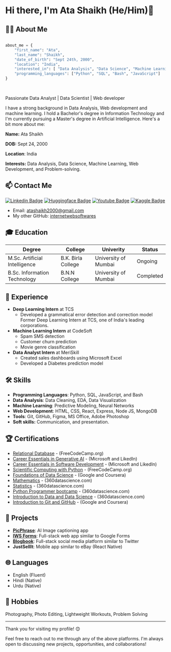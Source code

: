 # Hi there, I'm Ata Shaikh (He/Him)👋
## 👨‍💻 About Me
<div style="display:flex; flex-wrap:wrap; justify-content:center;align-items:center">

```python
about_me = {
    "first_name": "Ata",
    "last_name": "Shaikh",
    "date_of_birth": "Sept 24th, 2000",
    "location": "India",
    "interested_in": [ "Data Analysis", "Data Science", "Machine Learning"],
    "programming_languages": ["Python", "SQL", "Bash", "JavaScript"]
}

```
</div>

<br />

Passionate Data Analyst | Data Scientist | Web developer

I have a strong background in Data Analysis, Web development and machine learning. I hold a Bachelor's degree in Information Technology and I'm currently pursuing a Master's degree in Artificial Intelligence. Here's a bit more about me:

**Name:** Ata Shaikh

**DOB:** Sept 24, 2000

**Location**: India

**Interests:** Data Analysis, Data Science, Machine Learning, Web Development, and Problem-solving.



## 📫 Contact Me

[![Linkedin Badge](https://img.shields.io/badge/linkedin-blue?style=for-the-badge&logo=linkedin&logoColor=white)](https://www.linkedin.com/in/theatashaikh/)
[![Huggingface Badge](https://img.shields.io/badge/huggingface-yellow?style=for-the-badge&logo=huggingface&logoColor=white)](https://huggingface.co/theatashaikh)
[![Youtube Badge](https://img.shields.io/badge/youtube-red?style=for-the-badge&logo=youtube&logoColor=white)](https://www.youtube.com/@theatashaikh)
[![Kaggle Badge](https://img.shields.io/badge/kaggle-dodgerblue?style=for-the-badge&logo=kaggle&logoColor=white)](https://www.kaggle.com/atashaikh2000)



- Email: atashaikh2000@gmail.com
- My other GitHub: [internetwebsoftwares](https://github.com/internetwebsoftwares)

<!--
<center>

<img width="800" height="220" src="https://streak-stats.demolab.com?user=theatashaikh&theme=highcontrast&hide_border=true&border_radius=5&card_width=800">

<img align="center" src="https://github-readme-stats.vercel.app/api?username=theatashaikh&show_icons=true&theme=dracula&line_height=27" alt="**SEU NOME** github stats"/>


</center>
-->

## 🎓 Education

| Degree | College | Univerity | Status |
|--------|-------------|------------|--------|
| M.Sc. Artificial Intelligence | B.K. Birla College | University of Mumbai | Ongoing |
| B.Sc. Information Technology | B.N.N College | University of Mumbai | Completed |

## 💼 Experience
- **Deep Learning Intern** at TCS
  - Developed a grammatical error detection and correction model
    Former Deep Learning Intern at TCS, one of India's leading corporations.
- **Machine Learning Intern** at CodeSoft
  - Spam SMS detection
  - Customer churn prediction
  - Movie genre classification
- **Data Analyst Intern** at MeriSkill
  - Created sales dashboards using Microsoft Excel
  - Developed a Diabetes prediction model

## 🛠 Skills
- **Programming Languages**: Python, SQL, JavaScript, and Bash
- **Data Analysis**: Data Cleaning, EDA, Data Visualization
- **Machine Learning**: Predictive Modeling, Neural Networks
- **Web Development**: HTML, CSS, React, Express, Node JS, MongoDB
- **Tools**: Git, GitHub, Figma, MS Office, Adobe Photoshop
- **Soft skills:** Communication, and presentation.

## 🏆 Certifications
- [Relational Database](https://www.freecodecamp.org/certification/theatashaikh/relational-database-v8) - (FreeCodeCamp.org)
- [Career Essentials in Generative AI](https://www.linkedin.com/learning/certificates/8f434e45235d6d3a4ea56c7bd24f5b7e8d8102e6fdcb5dc31e90c0e5bbde0c23?lipi=urn%3Ali%3Apage%3Ad_flagship3_profile_view_base_certifications_details%3BqRQEGGLORPOxcAbgvtFLHA%3D%3D) - (Microsoft and LikedIn)
- [Career Essentials in Software Development](https://www.linkedin.com/learning/certificates/350cadb38f069aa73e33528ee2bbc4bac1d112134cafae42b6b5430c97d72818?lipi=urn%3Ali%3Apage%3Ad_flagship3_profile_view_base_certifications_details%3BqRQEGGLORPOxcAbgvtFLHA%3D%3D) - (Microsoft and LikedIn)
- [Scientific Computing with Python](https://www.freecodecamp.org/certification/ata_shaikh/scientific-computing-with-python-v7) - (FreeCodeCamp.org)
- [Foundations of Data Science](https://www.coursera.org/account/accomplishments/verify/ENZXFDD2ANK4) - (Google and Coursera)
- [Mathematics](https://learn.365datascience.com/certificates/CC-9C3BC98B8F/) - (360datascience.com)
- [Statistics](https://learn.365datascience.com/certificates/CC-BBA492DA22/) - (360datascience.com) 
- [Python Programmer bootcamp](https://learn.365datascience.com/certificates/CC-E0C6F103BD/) - (360datascience.com)
- [Introduction to Data and Data Science](https://learn.365datascience.com/certificates/CC-A29D11C931/)      - (360datascience.com)
- [Introduction to Git and GitHub](https://www.coursera.org/account/accomplishments/verify/6CS4FVSUDVCG) - (Google and Coursera)

## 🚀 Projects
- [**PicPhrase**](https://huggingface.co/spaces/theatashaikh/PicPhrase): AI Image captioning app
- [**IWS Forms**](https://forms-iws.netlify.app/): Full-stack web app similar to Google Forms
- [**Blogbook**](https://blogbookapp.netlify.app/): Full-stack social media platform similar to Twitter
- **JustSellIt**: Mobile app similar to eBay (React Native)

## 🌐 Languages
- English (Fluent)
- Hindi (Native)
- Urdu (Native)

## 🎨 Hobbies
Photography, Photo Editing, Lightweight Workouts, Problem Solving

---
Thank you for visiting my profile! 😊

Feel free to reach out to me through any of the above platforms. I'm always open to discussing new projects, opportunities, and collaborations!
